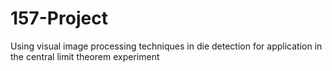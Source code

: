 # 157-Project

Using visual image processing techniques in die detection for application in the central limit theorem experiment
